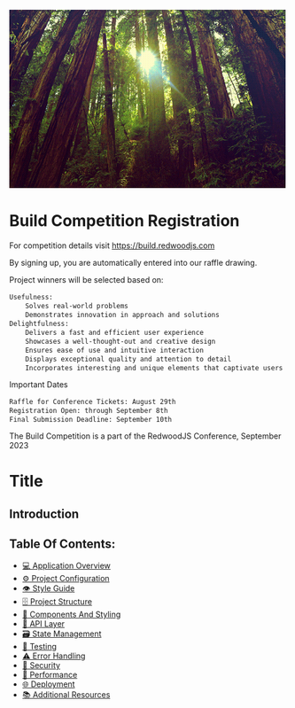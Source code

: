 ![redwood](./media/redwood.gif)

# Build Competition Registration

For competition details visit https://build.redwoodjs.com

By signing up, you are automatically entered into our raffle drawing.

Project winners will be selected based on:

    Usefulness:
        Solves real-world problems
        Demonstrates innovation in approach and solutions
    Delightfulness:
        Delivers a fast and efficient user experience
        Showcases a well-thought-out and creative design
        Ensures ease of use and intuitive interaction
        Displays exceptional quality and attention to detail
        Incorporates interesting and unique elements that captivate users

Important Dates

    Raffle for Conference Tickets: August 29th
    Registration Open: through September 8th
    Final Submission Deadline: September 10th

The Build Competition is a part of the RedwoodJS Conference, September 2023

# Title

## Introduction

## Table Of Contents:

- [💻 Application Overview](docs/application-overview.md)
- [⚙️ Project Configuration](docs/project-configuration.md)
- [👁️ Style Guide](docs/style-guide.md)
- [🗄️ Project Structure](docs/project-structure.md)
- [🧱 Components And Styling](docs/components-and-styling.md)
- [📡 API Layer](docs/api-layer.md)
- [🗃️ State Management](docs/state-management.md)
- [🧪 Testing](docs/testing.md)
- [⚠️ Error Handling](docs/error-handling.md)
- [🔐 Security](docs/security.md)
- [🚄 Performance](docs/performance.md)
- [🌐 Deployment](docs/deployment.md)
- [📚 Additional Resources](docs/additional-resources.md)
